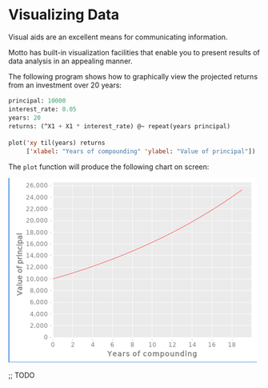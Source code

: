 # Visualizing Data

Visual aids are an excellent means for communicating information.

Motto has built-in visualization facilities that enable you to present
results of data analysis in an appealing manner.

The following program shows how to graphically view the projected returns from an investment
over 20 years:

```lisp
principal: 10000
interest_rate: 0.05
years: 20
returns: (^X1 + X1 * interest_rate) @~ repeat(years principal)

plot('xy til(years) returns
     ['xlabel: "Years of compounding" 'ylabel: "Value of principal"])
```

The `plot` function will produce the following chart on screen:

![projected returns](images/rets.png)

;; TODO